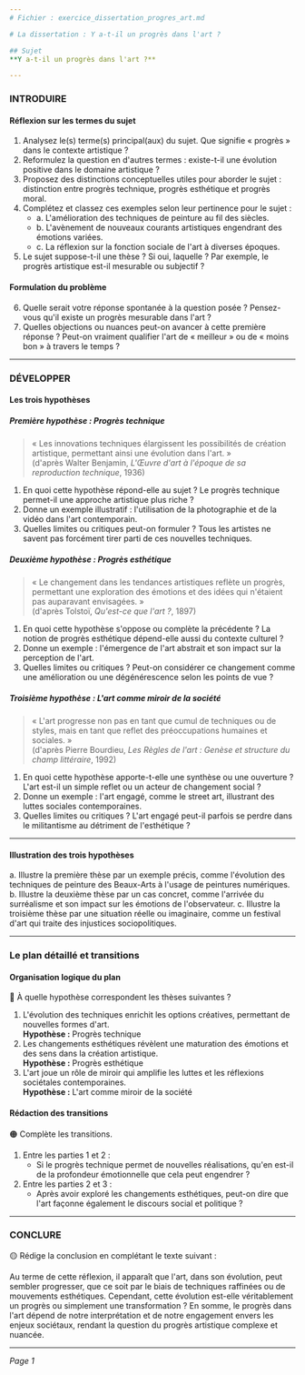 ```yaml
---
# Fichier : exercice_dissertation_progres_art.md

# La dissertation : Y a-t-il un progrès dans l'art ?

## Sujet
**Y a-t-il un progrès dans l'art ?**

---
```


### INTRODUIRE

#### Réflexion sur les termes du sujet

1. Analysez le(s) terme(s) principal(aux) du sujet. Que signifie « progrès » dans le contexte artistique ?
2. Reformulez la question en d'autres termes : existe-t-il une évolution positive dans le domaine artistique ?
3. Proposez des distinctions conceptuelles utiles pour aborder le sujet : distinction entre progrès technique, progrès esthétique et progrès moral.
4. Complétez et classez ces exemples selon leur pertinence pour le sujet :
   - a. L'amélioration des techniques de peinture au fil des siècles.
   - b. L'avènement de nouveaux courants artistiques engendrant des émotions variées.
   - c. La réflexion sur la fonction sociale de l'art à diverses époques.
5. Le sujet suppose-t-il une thèse ? Si oui, laquelle ? Par exemple, le progrès artistique est-il mesurable ou subjectif ?

#### Formulation du problème

6. Quelle serait votre réponse spontanée à la question posée ? Pensez-vous qu'il existe un progrès mesurable dans l'art ?
7. Quelles objections ou nuances peut-on avancer à cette première réponse ? Peut-on vraiment qualifier l'art de « meilleur » ou de « moins bon » à travers le temps ?

---

### DÉVELOPPER

#### Les trois hypothèses

##### Première hypothèse : Progrès technique

> « Les innovations techniques élargissent les possibilités de création artistique, permettant ainsi une évolution dans l'art. »  
> (d'après Walter Benjamin, *L'Œuvre d'art à l'époque de sa reproduction technique*, 1936)

1. En quoi cette hypothèse répond-elle au sujet ? Le progrès technique permet-il une approche artistique plus riche ?
2. Donne un exemple illustratif : l'utilisation de la photographie et de la vidéo dans l'art contemporain.
3. Quelles limites ou critiques peut-on formuler ? Tous les artistes ne savent pas forcément tirer parti de ces nouvelles techniques.

##### Deuxième hypothèse : Progrès esthétique

> « Le changement dans les tendances artistiques reflète un progrès, permettant une exploration des émotions et des idées qui n'étaient pas auparavant envisagées. »  
> (d'après Tolstoï, *Qu'est-ce que l'art ?*, 1897)

1. En quoi cette hypothèse s'oppose ou complète la précédente ? La notion de progrès esthétique dépend-elle aussi du contexte culturel ?
2. Donne un exemple : l'émergence de l'art abstrait et son impact sur la perception de l'art.
3. Quelles limites ou critiques ? Peut-on considérer ce changement comme une amélioration ou une dégénérescence selon les points de vue ?

##### Troisième hypothèse : L'art comme miroir de la société

> « L'art progresse non pas en tant que cumul de techniques ou de styles, mais en tant que reflet des préoccupations humaines et sociales. »  
> (d'après Pierre Bourdieu, *Les Règles de l'art : Genèse et structure du champ littéraire*, 1992)

1. En quoi cette hypothèse apporte-t-elle une synthèse ou une ouverture ? L'art est-il un simple reflet ou un acteur de changement social ?
2. Donne un exemple : l'art engagé, comme le street art, illustrant des luttes sociales contemporaines.
3. Quelles limites ou critiques ? L'art engagé peut-il parfois se perdre dans le militantisme au détriment de l'esthétique ?

---

#### Illustration des trois hypothèses

a. Illustre la première thèse par un exemple précis, comme l'évolution des techniques de peinture des Beaux-Arts à l'usage de peintures numériques.
b. Illustre la deuxième thèse par un cas concret, comme l'arrivée du surréalisme et son impact sur les émotions de l'observateur.
c. Illustre la troisième thèse par une situation réelle ou imaginaire, comme un festival d'art qui traite des injustices sociopolitiques.

---

### Le plan détaillé et transitions

#### Organisation logique du plan

🔴 À quelle hypothèse correspondent les thèses suivantes ?

1. L'évolution des techniques enrichit les options créatives, permettant de nouvelles formes d'art.  
   **Hypothèse :** Progrès technique
2. Les changements esthétiques révèlent une maturation des émotions et des sens dans la création artistique.  
   **Hypothèse :** Progrès esthétique
3. L'art joue un rôle de miroir qui amplifie les luttes et les réflexions sociétales contemporaines.  
   **Hypothèse :** L'art comme miroir de la société

#### Rédaction des transitions

🟠 Complète les transitions.

1. Entre les parties 1 et 2 :  
   - Si le progrès technique permet de nouvelles réalisations, qu'en est-il de la profondeur émotionnelle que cela peut engendrer ?
2. Entre les parties 2 et 3 :  
   - Après avoir exploré les changements esthétiques, peut-on dire que l'art façonne également le discours social et politique ?

---

### CONCLURE

🟡 Rédige la conclusion en complétant le texte suivant :

Au terme de cette réflexion, il apparaît que l'art, dans son évolution, peut sembler progresser, que ce soit par le biais de techniques raffinées ou de mouvements esthétiques. Cependant, cette évolution est-elle véritablement un progrès ou simplement une transformation ? En somme, le progrès dans l'art dépend de notre interprétation et de notre engagement envers les enjeux sociétaux, rendant la question du progrès artistique complexe et nuancée.

--- 

*Page 1*